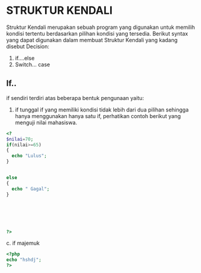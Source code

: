 # STRUKTUR KENDALI
Struktur Kendali merupakan sebuah program yang digunakan untuk memilih kondisi tertentu berdasarkan pilihan kondisi yang tersedia. Berikut syntax yang dapat digunakan dalam membuat Struktur Kendali yang kadang disebut Decision:
1. if....else
2. Switch... case

## If..
if sendiri terdiri atas beberapa bentuk pengunaan yaitu:
1. if tunggal
   if yang memiliki kondisi tidak lebih dari dua pilihan sehingga hanya menggunakan hanya satu if, perhatikan contoh berikut yang menguji nilai mahasiswa.
```php
<?
$nilai=70;
if(nilai>=65)
{
  echo "Lulus";
}


else
{
  echo " Gagal";
}






?>
```

c. if majemuk

```php
<?php
echo "hshdj";
?>
```



